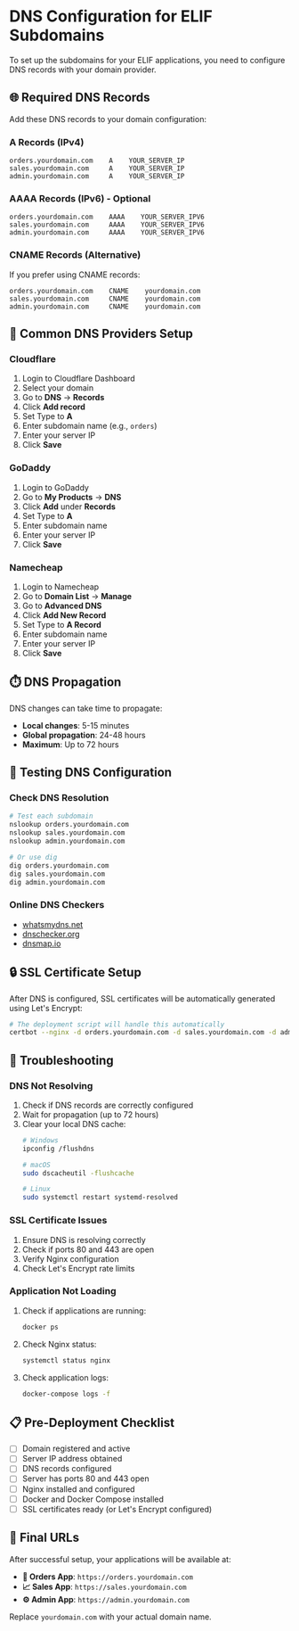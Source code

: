 # DNS Configuration for ELIF Subdomains

To set up the subdomains for your ELIF applications, you need to configure DNS records with your domain provider.

## 🌐 **Required DNS Records**

Add these DNS records to your domain configuration:

### **A Records (IPv4)**
```
orders.yourdomain.com    A    YOUR_SERVER_IP
sales.yourdomain.com     A    YOUR_SERVER_IP  
admin.yourdomain.com     A    YOUR_SERVER_IP
```

### **AAAA Records (IPv6) - Optional**
```
orders.yourdomain.com    AAAA    YOUR_SERVER_IPV6
sales.yourdomain.com     AAAA    YOUR_SERVER_IPV6
admin.yourdomain.com     AAAA    YOUR_SERVER_IPV6
```

### **CNAME Records (Alternative)**
If you prefer using CNAME records:
```
orders.yourdomain.com    CNAME    yourdomain.com
sales.yourdomain.com     CNAME    yourdomain.com
admin.yourdomain.com     CNAME    yourdomain.com
```

## 🔧 **Common DNS Providers Setup**

### **Cloudflare**
1. Login to Cloudflare Dashboard
2. Select your domain
3. Go to **DNS** → **Records**
4. Click **Add record**
5. Set Type to **A**
6. Enter subdomain name (e.g., `orders`)
7. Enter your server IP
8. Click **Save**

### **GoDaddy**
1. Login to GoDaddy
2. Go to **My Products** → **DNS**
3. Click **Add** under **Records**
4. Set Type to **A**
5. Enter subdomain name
6. Enter your server IP
7. Click **Save**

### **Namecheap**
1. Login to Namecheap
2. Go to **Domain List** → **Manage**
3. Go to **Advanced DNS**
4. Click **Add New Record**
5. Set Type to **A Record**
6. Enter subdomain name
7. Enter your server IP
8. Click **Save**

## ⏱️ **DNS Propagation**

DNS changes can take time to propagate:
- **Local changes**: 5-15 minutes
- **Global propagation**: 24-48 hours
- **Maximum**: Up to 72 hours

## 🧪 **Testing DNS Configuration**

### **Check DNS Resolution**
```bash
# Test each subdomain
nslookup orders.yourdomain.com
nslookup sales.yourdomain.com
nslookup admin.yourdomain.com

# Or use dig
dig orders.yourdomain.com
dig sales.yourdomain.com
dig admin.yourdomain.com
```

### **Online DNS Checkers**
- [whatsmydns.net](https://www.whatsmydns.net/)
- [dnschecker.org](https://dnschecker.org/)
- [dnsmap.io](https://dnsmap.io/)

## 🔒 **SSL Certificate Setup**

After DNS is configured, SSL certificates will be automatically generated using Let's Encrypt:

```bash
# The deployment script will handle this automatically
certbot --nginx -d orders.yourdomain.com -d sales.yourdomain.com -d admin.yourdomain.com
```

## 🚨 **Troubleshooting**

### **DNS Not Resolving**
1. Check if DNS records are correctly configured
2. Wait for propagation (up to 72 hours)
3. Clear your local DNS cache:
   ```bash
   # Windows
   ipconfig /flushdns
   
   # macOS
   sudo dscacheutil -flushcache
   
   # Linux
   sudo systemctl restart systemd-resolved
   ```

### **SSL Certificate Issues**
1. Ensure DNS is resolving correctly
2. Check if ports 80 and 443 are open
3. Verify Nginx configuration
4. Check Let's Encrypt rate limits

### **Application Not Loading**
1. Check if applications are running:
   ```bash
   docker ps
   ```
2. Check Nginx status:
   ```bash
   systemctl status nginx
   ```
3. Check application logs:
   ```bash
   docker-compose logs -f
   ```

## 📋 **Pre-Deployment Checklist**

- [ ] Domain registered and active
- [ ] Server IP address obtained
- [ ] DNS records configured
- [ ] Server has ports 80 and 443 open
- [ ] Nginx installed and configured
- [ ] Docker and Docker Compose installed
- [ ] SSL certificates ready (or Let's Encrypt configured)

## 🎯 **Final URLs**

After successful setup, your applications will be available at:

- **🛒 Orders App**: `https://orders.yourdomain.com`
- **📈 Sales App**: `https://sales.yourdomain.com`
- **⚙️ Admin App**: `https://admin.yourdomain.com`

Replace `yourdomain.com` with your actual domain name.
